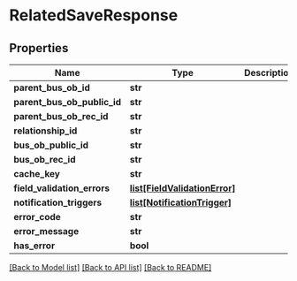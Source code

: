 # RelatedSaveResponse

## Properties
Name | Type | Description | Notes
------------ | ------------- | ------------- | -------------
**parent_bus_ob_id** | **str** |  | [optional] 
**parent_bus_ob_public_id** | **str** |  | [optional] 
**parent_bus_ob_rec_id** | **str** |  | [optional] 
**relationship_id** | **str** |  | [optional] 
**bus_ob_public_id** | **str** |  | [optional] 
**bus_ob_rec_id** | **str** |  | [optional] 
**cache_key** | **str** |  | [optional] 
**field_validation_errors** | [**list[FieldValidationError]**](FieldValidationError.md) |  | [optional] 
**notification_triggers** | [**list[NotificationTrigger]**](NotificationTrigger.md) |  | [optional] 
**error_code** | **str** |  | [optional] 
**error_message** | **str** |  | [optional] 
**has_error** | **bool** |  | [optional] 

[[Back to Model list]](../README.md#documentation-for-models) [[Back to API list]](../README.md#documentation-for-api-endpoints) [[Back to README]](../README.md)


